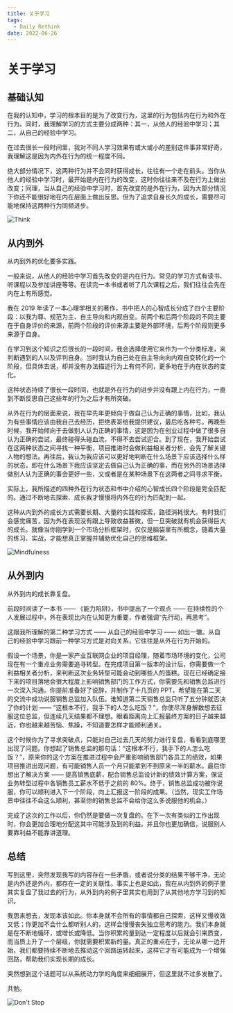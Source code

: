 ```yaml
---
title: 关于学习
tags:
  - Daily Rethink
date: 2022-06-26
---
```


# 关于学习

## 基础认知

在我的认知中，学习的根本目的是为了改变行为，这里的行为包括内在行为和外在行为。同时，我理解学习的方式主要分成两种：其一，从他人的经验中学习；其二，从自己的经验中学习。

在过去很长一段时间里，我对不同人学习效果有或大或小的差别这件事非常好奇，我理解这是因为内外在行为的统一程度不同。

绝大部分情况下，这两种行为并不会同时获得成长，往往有一个走在前头。当你从他人的经验中学习时，最开始是内在行为的改变，这时你往往来不及在行为上做出改变；同理，当从自己的经验中学习时，首先改变的是外在行为，因为大部分情况下你还不能很好地在内在层面上做出反思。但为了追求自身长久的成长，需要尽可能地保持这两种行为同频进步。

![Think](https://sherlockblaze.com/resources/img/dailyrethink/about-learning/think.jpg)

## 从内到外

从内到外的优化要多实践。

一般来说，从他人的经验中学习首先改变的是内在行为。常见的学习方式有读书、听课程以及参加讲座等等。在读完一本书或者听了几次课程之后，我们往往会先在内在上有所感觉。

我在 2019 年读了一本心理学相关的著作，书中把人的心智成长分成了四个主要阶段：以我为尊、规范为主、自主导向和内观自变。前两个和后两个阶段的不同主要在于自身评价的来源，前两个阶段的评价来源主要是外部环境，后两个阶段则更多来源于自身。

在学习到这个知识之后很长的一段时间，我会选择使用它来作为一个分类标准，来判断遇到的人以及评判自身。当时我认为自己处在自主导向向内观自变转化的一个阶段，但具体去说，却并没有办法描述行为上有何不同，更多地在于内在状态的变化。

这种状态持续了很长一段时间，也就是外在行为的进步并没有跟上内在行为，一直到不断反思自己这些年的行为之后才有所突破。

从外在行为的层面来说，我在早先年更倾向于做自己认为正确的事情，比如，我认为有些事情应该由我自己去经历，拒绝表哥给我提供建议，最后吃各种亏。再晚些时候，我开始倾向于去做别人认为正确的事情，这是因为在创业过程中做了很多自认为正确的尝试，最终碰得头碰血流，不得不去尝试迎合。到了现在，我开始尝试在这两种状态之间寻找一种平衡，项目推进时会做利益相关者分析，会先了解关键人物的想法。再往后，我认为我应该可以更好地判断在什么场景下应该选择什么样的状态，即在什么场景下我应该坚定去做自己认为正确的事，而在另外的场景选择做别人认为正确的事会更好一些，又或者是在某种场景下在这两者之间寻求平衡。

实际上，我所描述的四种外在行为状态和书中介绍的心智成长四个阶段是完全匹配的。通过不断地去探索、成长我才慢慢将内外在的行为匹配到一起。

这种从内到外的成长方式需要长期、大量的实践和探索，路径消耗很大。有时我们会感觉痛苦，因为外在表现没有跟上导致收益甚微，但一旦突破就有机会获得巨大的成长。就像当你刚学到一个市场分析框架时，仅仅是脑袋里有所概念，随着大量的练习、实战，才能想真正掌握并辅助优化自己的思维框架。

![Mindfulness](https://sherlockblaze.com/resources/img/dailyrethink/about-learning/mindfulness.jpg)

## 从外到内

从外到内的成长靠复盘。

前段时间读了一本书 —— 《能力陷阱》，书中提出了一个观点 —— 在持续性的个人发展过程中，外在表现比内在认知更为重要，作者强调“先行动，再思考”。

这跟我所理解的第二种学习方式 —— 从自己的经验中学习 —— 如出一辙。从自己的经验中学习跟前一种学习方式是对向关系，它往往是从外在行为开始的。

假设一个场景，你是一家产业互联网企业的项目经理，随着市场环境的变化，公司现在有一个重点业务需要追寻转型。在完成项目第一版本的设计后，你需要做一个利益相关者分析，来判断这次业务转型可能会动到哪些人的蛋糕。现在已经确定接下来的项目落地会很大程度上影响销售部门的工作方式，你需要先和销售总监进行一次深入沟通。你提前准备好了说辞，并制作了十几页的 PPT，希望能在第二天的交流中成功说服销售总监加入队伍。谁知道第二天销售总监只听了五分钟就否决了你的计划 —— “这根本不行，我手下的人怎么吃饭？”，你使尽浑身解数想去征服这位总监，但连续几天结果都不理想。眼看距离向上汇报最终方案的日子越来越近，你也越来越苦恼、焦躁，不知道要怎样才能顺利通关。

这个时候你为了寻求突破点，只能对自己过去几天的努力进行复盘，看看到底哪里出现了问题。你想起了销售总监的那句话：“这根本不行，我手下的人怎么吃饭？”，原来你的这个方案在推进过程中会严重影响销售部门各员工的绩效，如果项目推进出现问题，有可能销售人员一个月只能拿到不到原来一半的薪水。最后你想出了解决方案 —— 提高销售底薪，配合销售总监设计新的绩效计算方案，保证业务转型过程中各销售员工薪水不低于之前的 80%。终于，销售总监成功被你说服，你可以顺利进入下一个阶段，向上汇报这一阶段的成果。（当然，现实工作场景中往往不会这么顺利，甚至你的销售总监不会给你这么多说服他的机会。）

完成了这次的工作以后，你仍然是要做一次复盘的。在下一次有类似的工作出现时，你会更加合理地分配这其中可能涉及到的利益。并且你也更加确信，说服别人要靠利益不能靠讲道理。


## 总结

写到这里，突然发现我写的内容存在一些矛盾，或者说分类的结果不够干净，无论是内外还是外内，都存在一定的关联性。事实上也是如此，我在从内到外的例子里其实复盘了我过去的行为，从外到内的例子里其实也用到了从其他地方学习到的知识。

我思来想去，发现本该如此。你本身就不会所有的事情都自己探索，这样又慢收效又低；你更加不会什么都听别人的，这样会慢慢丧失独立思考的能力。我们本身就是在不断地循环，或增长或降低。当你积累的量到达一定程度以后就会引来质变，而当质上升了一个层级，你就需要积累新的量。真正的重点在于，无论从哪一边开始，我们都要持续不断地去推动这个回路运转起来，这样它才有可能成为一个增强回路，帮助我们实现长期的成长。

突然想到这个话题可以从系统动力学的角度来细细展开，但这里就不过多发散了。

共勉。

![Don't Stop](https://sherlockblaze.com/resources/img/dailyrethink/about-learning/dontstop.jpg)
